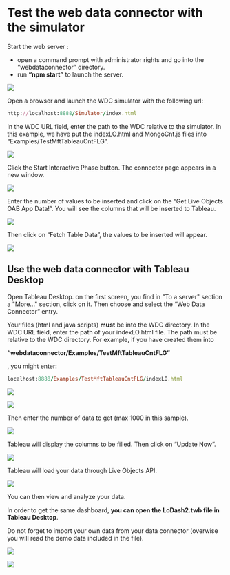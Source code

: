 # Test the web data connector with the simulator #

Start the web server : 
*	open a command prompt with administrator rights and go into the “webdataconnector” directory.
* run **“npm start”** to launch the server.
 
![](img/test1.png) 
 
Open a browser and launch the WDC simulator with the following url: 

```ruby
http://localhost:8888/Simulator/index.html
```

In the WDC URL field, enter the path to the WDC relative to the simulator. In this example, we have put the indexLO.html and MongoCnt.js files into “Examples/TestMftTableauCntFLG”.

![](img/test2.png) 

Click the Start Interactive Phase button. The connector page appears in a new window.
 
![](img/test3.png) 
 
Enter the number of values to be inserted and click on the “Get Live Objects OAB App Data!”. You will see the columns that will be inserted to Tableau. 

![](img/test4.png) 
 
Then click on “Fetch Table Data”, the values to be inserted will appear.
 
![](img/test5.png) 

## Use the web data connector with Tableau Desktop ##
Open Tableau Desktop. on the first screen, you find in "To a server" section a "More..." section, click on it.
Then choose and select the “Web Data Connector” entry. 

Your files (html and java scripts) **must** be into the WDC directory.
In the WDC URL field, enter the path of your indexLO.html file. The path must be relative to the WDC directory. For example, if you have created them into 

__“webdataconnector/Examples/TestMftTableauCntFLG”__

, you might enter: 

```ruby
localhost:8888/Examples/TestMftTableauCntFLG/indexLO.html
```

![](img/test6.png) 

![](img/test61.png) 

Then enter the number of data to get (max 1000 in this sample).

![](img/test7.png) 

Tableau will display the columns to be filled. Then click on “Update Now”.

![](img/test8.png) 

Tableau will load your data through Live Objects API.
 
![](img/test9.png) 

You can then view and analyze your data. 

In order to get the same dashboard, **you can open the LoDash2.twb file in Tableau Desktop**. 

Do not forget to import your own data from your data connector (overwise you will read the demo data included in the file).
 
![](img/tableau20.jpg) 

![](img/tableau21.jpg) 

